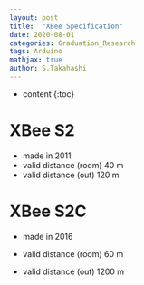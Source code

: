 ```yaml
---
layout: post
title:  "XBee Specification"
date: 2020-08-01
categories: Graduation_Research
tags: Arduino
mathjax: true
author: S.Takahashi
---
```


* content
{:toc}

# XBee S2

- made in 2011
- valid distance (room) 40 m
- valid distance (out) 120 m

# XBee S2C

- made in 2016

- valid distance (room) 60 m
- valid distance (out) 1200 m